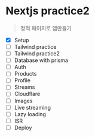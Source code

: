 # Nextjs practice2

> 정적 페이지로 앱만들기

- [x] Setup
- [ ] Tailwind practice
- [ ] Tailwind practice2
- [ ] Database with prisma
- [ ] Auth
- [ ] Products
- [ ] Profile
- [ ] Streams
- [ ] Cloudflare
- [ ] Images
- [ ] Live streaming
- [ ] Lazy loading
- [ ] ISR
- [ ] Deploy

